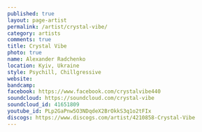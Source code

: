 ```yaml
---
published: true
layout: page-artist
permalink: /artist/crystal-vibe/
category: artists
comments: true
title: Crystal Vibe
photo: true
name: Alexander Radchenko
location: Kyiv, Ukraine
style: Psychill, Chillgressive
website: 
bandcamp: 
facebook: https://www.facebook.com/crystalvibe440
soundcloud: https://soundcloud.com/crystal-vibe
soundcloud_id: 41651809
youtube_id: PLp2GaPnw5O3NDqdeX2BrOkkS3q1o2tFIx
discogs: https://www.discogs.com/artist/4210858-Crystal-Vibe
---
```

